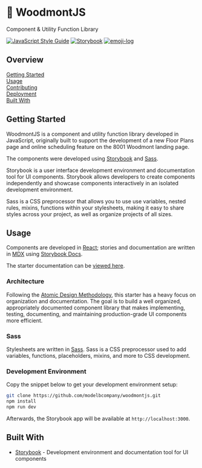 # :dart: WoodmontJS

Component & Utility Function Library

[![JavaScript Style Guide](https://img.shields.io/badge/code_style-standard-brightgreen.svg)](https://standardjs.com)
[![Storybook](https://cdn.jsdelivr.net/gh/storybookjs/brand@master/badge/badge-storybook.svg)](https://storybook.js.org/)
[![emoji-log](https://cdn.rawgit.com/ahmadawais/stuff/ca97874/emoji-log/non-flat-round.svg)](https://github.com/ahmadawais/Emoji-Log/)

## Overview

[Getting Started](#getting-started)  
[Usage](#usage)  
[Contributing](docs/CONTRIBUTING.md)  
[Deployment](docs/DEPLOYMENT.md)  
[Built With](#built-with)  

## Getting Started

WoodmontJS is a component and utility function library developed in JavaScript,
originally built to support the development of a new Floor Plans page and online
scheduling feature on the 8001 Woodmont landing page.

The components were developed using [Storybook][1] and [Sass][2].

Storybook is a user interface development environment and documentation tool for
UI components. Storybook allows developers to create components independently
and showcase components interactively in an isolated development environment.

Sass is a CSS preprocessor that allows you to use use variables, nested rules,
mixins, functions within your stylesheets, making it easy to share styles across
your project, as well as organize projects of all sizes.

[1]: https://storybook.js.org/
[2]: https://sass-lang.com/

## Usage

Components are developed in [React][1]; stories and documentation are written in
[MDX][2] using [Storybook Docs][3].

The starter documentation can be [viewed here][4].

[1]: https://reactjs.org/
[2]: https://mdxjs.com/
[3]: https://github.com/storybookjs/storybook/tree/master/addons/docs
[4]: https://woodmontjs.modelb.now.sh/docs

### Architecture

Following the [Atomic Design Methodology][1], this starter has a heavy focus on
organization and documentation. The goal is to build a well organized,
appropriately documented component library that makes implementing,
testing, documenting, and maintaining production-grade UI components more
efficient.

[1]: https://atomicdesign.bradfrost.com/chapter-2/

### Sass

Stylesheets are written in [Sass][1]. Sass is a CSS preprocessor used
to add variables, functions, placeholders, mixins, and more to CSS development.

[1]: https://sass-lang.com/

### Development Environment

Copy the snippet below to get your development environment setup:

```bash
git clone https://github.com/modelbcompany/woodmontjs.git
npm install
npm run dev
```

Afterwards, the Storybook app will be available at `http://localhost:3000`.

## Built With

- [Storybook][1] - Development environment and documentation tool for UI components

[1]: https://storybook.js.org/
